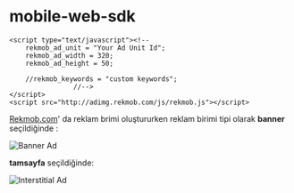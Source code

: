 mobile-web-sdk
==============

```
<script type="text/javascript"><!--  						
	rekmob_ad_unit = "Your Ad Unit Id";
	rekmob_ad_width = 320;     						
	rekmob_ad_height = 50; 
	  					
	//rekmob_keywords = "custom keywords";    		
				//-->		
</script>															
<script src="http://adimg.rekmob.com/js/rekmob.js"></script>
```

[Rekmob.com](http://rekmob.com)' da reklam brimi oluştururken reklam birimi tipi olarak **banner** seçildiğinde : 


![Banner Ad](http://adimg.rekmob.com/d09bf41544a3365a46c9077ebb5e35c3)

**tamsayfa** seçildiğinde: 

![Interstitial Ad](http://rekmob.s3.amazonaws.com/rekmobWiki/web/rekmob-tamsayfa-web.png)


